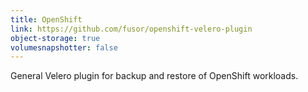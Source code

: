 ```yaml
---
title: OpenShift 
link: https://github.com/fusor/openshift-velero-plugin
object-storage: true
volumesnapshotter: false
---
```

General Velero plugin for backup and restore of OpenShift workloads.
